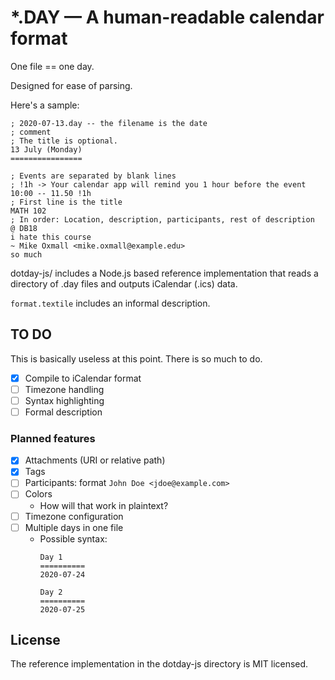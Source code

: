 # *.DAY &mdash; A human-readable calendar format #

One file == one day.

Designed for ease of parsing.

Here's a sample: 

```dotday
; 2020-07-13.day -- the filename is the date
; comment
; The title is optional.
13 July (Monday)
================

; Events are separated by blank lines
; !1h -> Your calendar app will remind you 1 hour before the event
10:00 -- 11.50 !1h
; First line is the title
MATH 102
; In order: Location, description, participants, rest of description
@ DB18
i hate this course
~ Mike Oxmall <mike.oxmall@example.edu>
so much
```

dotday-js/ includes a Node.js based reference implementation that reads a directory of .day files and outputs iCalendar (.ics) data.

`format.textile` includes an informal description.

## TO DO ##

This is basically useless at this point. There is so much to do.

- [X] Compile to iCalendar format
- [ ] Timezone handling
- [ ] Syntax highlighting
- [ ] Formal description

### Planned features ###

- [X] Attachments (URI or relative path)
- [X] Tags
- [ ] Participants: format `John Doe <jdoe@example.com>`
- [ ] Colors
  * How will that work in plaintext?
- [ ] Timezone configuration
- [ ] Multiple days in one file
  * Possible syntax:
    ```dotday
    Day 1
    ==========
    2020-07-24

    Day 2
    ==========
    2020-07-25
    ```

## License ##

The reference implementation in the dotday-js directory is MIT
licensed.
